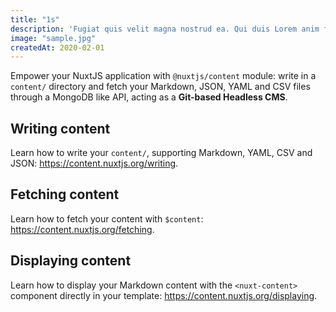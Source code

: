 ```yaml
---
title: "1s"
description: 'Fugiat quis velit magna nostrud ea. Qui duis Lorem anim fugiat pariatur. Labore dolore nisi enim elit ea cupidatat. Aute voluptate sit incididunt do id ipsum deserunt adipisicing dolore fugiat excepteur mollit eu. Ut irure enim anim ex sit aliquip incididunt quis laborum.'
image: "sample.jpg"
createdAt: 2020-02-01
---
```


Empower your NuxtJS application with `@nuxtjs/content` module: write in a `content/` directory and fetch your Markdown, JSON, YAML and CSV files through a MongoDB like API, acting as a **Git-based Headless CMS**.

## Writing content

Learn how to write your `content/`, supporting Markdown, YAML, CSV and JSON: https://content.nuxtjs.org/writing.

## Fetching content

Learn how to fetch your content with `$content`: https://content.nuxtjs.org/fetching.

## Displaying content

Learn how to display your Markdown content with the `<nuxt-content>` component directly in your template: https://content.nuxtjs.org/displaying.